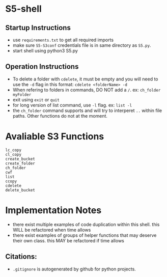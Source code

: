 # S5-shell

## Startup Instructions
* use  `requirements.txt` to get all required imports
* make sure `S5-S3conf` credentials file is in same directory as `S5.py`.
* start shell using python3 S5.py

## Operation Instructions
* To delete a folder with `cdelete`, it must be empty and you will need to use the `-d` flag in this format: `cdelete <folderName> -d`
* When refering to folders in commands, DO NOT add a `/`. ex: `ch_folder myFolder`
* exit using `exit` or `quit`
* for long version of list command, use `-l` flag. ex: `list -l`
* the `ch_folder` command supports and will try to interperet `..` within file paths. Other functions do not at the moment.

# Avaliable S3 Functions
```
lc_copy
cl_copy
create_bucket
create_folder
ch_folder
cwf
list
ccopy
cdelete
delete_bucket
```

# Implementation Notes
* there exist multiple examples of code duplication within this shell. this WILL be refactored when time allows
* there exist examples of groups of helper functions that may deserve their own class. this MAY be refactored if time allows

## Citations:
* `.gitignore` is autogenerated by github for python projects.